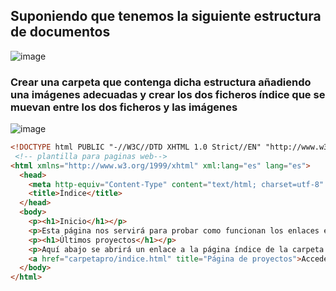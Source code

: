 ## Suponiendo que tenemos la siguiente estructura de documentos

![image](https://github.com/user-attachments/assets/5cc9ecc8-da61-4dcd-8d6e-d0eb0101be90)

### Crear una carpeta que contenga dicha estructura añadiendo una imágenes adecuadas y crear los dos ficheros índice que se muevan entre los dos ficheros y las imágenes

![image](https://github.com/user-attachments/assets/781a3ecc-bf20-44ec-b3ff-ba58d1c6ef19)

```html
<!DOCTYPE html PUBLIC "-//W3C//DTD XHTML 1.0 Strict//EN" "http://www.w3.org/TR/xhtml1/DTD/xhtml1-strict.dtd">
 <!-- plantilla para paginas web-->
<html xmlns="http://www.w3.org/1999/xhtml" xml:lang="es" lang="es">
  <head>
    <meta http-equiv="Content-Type" content="text/html; charset=utf-8" />
    <title>Índice</title>
  </head>
  <body>
	<p><h1>Inicio</h1></p>
	<p>Esta página nos servirá para probar como funcionan los enlaces en una página xhtml.Practicando con las direcciones relativas en los enlaces</p>
	<p><h1>Últimos proyectos</h1></p>
	<p>Aquí abajo se abrirá un enlace a la página índice de la carpeta donde están los proyectos</p>
	<a href="carpetapro/indice.html" title="Página de proyectos">Acceder a últimos proyectos</a>
  </body>
</html>
```






